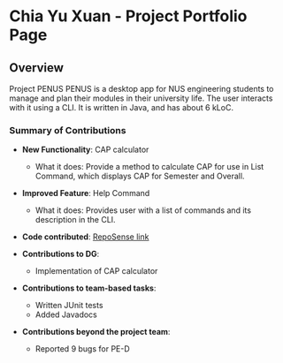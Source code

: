 # Chia Yu Xuan - Project Portfolio Page

## Overview
Project PENUS
PENUS is a desktop app for NUS engineering students to manage and plan their modules 
in their university life. The user interacts with it using a CLI. 
It is written in Java, and has about 6 kLoC.

### Summary of Contributions

- **New Functionality**: CAP calculator
  - What it does: Provide a method to calculate CAP for use in List Command, which
    displays CAP for Semester and Overall.
- **Improved Feature**: Help Command
  - What it does: Provides user with a list of commands and its description in the CLI.
- **Code contributed**: [RepoSense link](https://nus-cs2113-ay2223s2.github.io/tp-dashboard/?search=bentohset&breakdown=true)


- **Contributions to DG**:
  - Implementation of CAP calculator


- **Contributions to team-based tasks**:
  - Written JUnit tests
  - Added Javadocs 


- **Contributions beyond the project team**:
  - Reported 9 bugs for PE-D




